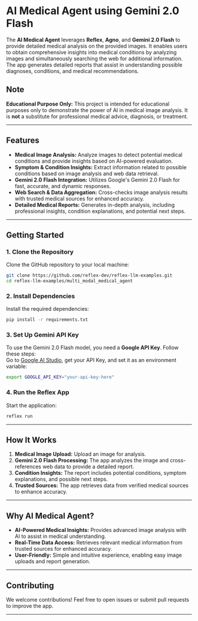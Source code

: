# AI Medical Agent using Gemini 2.0 Flash

The **AI Medical Agent** leverages **Reflex**, **Agno**, and **Gemini 2.0 Flash** to provide detailed medical analysis on the provided images. It enables users to obtain comprehensive insights into medical conditions by analyzing images and simultaneously searching the web for additional information. The app generates detailed reports that assist in understanding possible diagnoses, conditions, and medical recommendations.

## Note

**Educational Purpose Only:** This project is intended for educational purposes only to demonstrate the power of AI in medical image analysis. It is **not** a substitute for professional medical advice, diagnosis, or treatment.

---

## Features

- **Medical Image Analysis:** Analyze images to detect potential medical conditions and provide insights based on AI-powered evaluation.
- **Symptom & Condition Insights:** Extract information related to possible conditions based on image analysis and web data retrieval.
- **Gemini 2.0 Flash Integration:** Utilizes Google's Gemini 2.0 Flash for fast, accurate, and dynamic responses.
- **Web Search & Data Aggregation:** Cross-checks image analysis results with trusted medical sources for enhanced accuracy.
- **Detailed Medical Reports:** Generates in-depth analysis, including professional insights, condition explanations, and potential next steps.

---

## Getting Started

### 1. Clone the Repository  
Clone the GitHub repository to your local machine:  
```bash  
git clone https://github.com/reflex-dev/reflex-llm-examples.git  
cd reflex-llm-examples/multi_modal_medical_agent
```  

### 2. Install Dependencies  
Install the required dependencies:  
```bash  
pip install -r requirements.txt  
```  

### 3. Set Up Gemini API Key  
To use the Gemini 2.0 Flash model, you need a **Google API Key**. Follow these steps:  
Go to [Google AI Studio](https://aistudio.google.com/apikey), get your API Key, and set it as an environment variable:  
   ```bash  
   export GOOGLE_API_KEY="your-api-key-here"  
   ```  

### 4. Run the Reflex App  
Start the application:  
```bash  
reflex run  
```  

---

## How It Works  

1. **Medical Image Upload:** Upload an image for analysis.
2. **Gemini 2.0 Flash Processing:** The app analyzes the image and cross-references web data to provide a detailed report.
3. **Condition Insights:** The report includes potential conditions, symptom explanations, and possible next steps.
4. **Trusted Sources:** The app retrieves data from verified medical sources to enhance accuracy.

---

## Why AI Medical Agent?

- **AI-Powered Medical Insights:** Provides advanced image analysis with AI to assist in medical understanding.
- **Real-Time Data Access:** Retrieves relevant medical information from trusted sources for enhanced accuracy.
- **User-Friendly:** Simple and intuitive experience, enabling easy image uploads and report generation.

---

## Contributing

We welcome contributions! Feel free to open issues or submit pull requests to improve the app.

---

